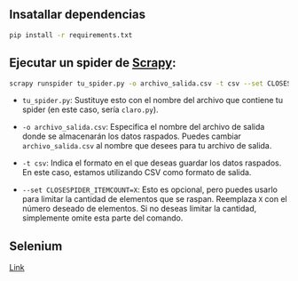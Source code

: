 ## Insatallar dependencias
```bash
pip install -r requirements.txt

```


## Ejecutar un spider de [Scrapy](https://github.com/Naren-7/ProyectosPowerBI/blob/main/Claro-CellPhone/spider_Claro_Colombia.py):

```bash
scrapy runspider tu_spider.py -o archivo_salida.csv -t csv --set CLOSESPIDER_ITEMCOUNT=X
```

- `tu_spider.py`: Sustituye esto con el nombre del archivo que contiene tu spider (en este caso, sería `claro.py`).

- `-o archivo_salida.csv`: Especifica el nombre del archivo de salida donde se almacenarán los datos raspados. Puedes cambiar `archivo_salida.csv` al nombre que desees para tu archivo de salida.

- `-t csv`: Indica el formato en el que deseas guardar los datos raspados. En este caso, estamos utilizando CSV como formato de salida.

- `--set CLOSESPIDER_ITEMCOUNT=X`: Esto es opcional, pero puedes usarlo para limitar la cantidad de elementos que se raspan. Reemplaza `X` con el número deseado de elementos. Si no deseas limitar la cantidad, simplemente omite esta parte del comando.

## Selenium

[Link](https://selenium-python.readthedocs.io/getting-started.html)
